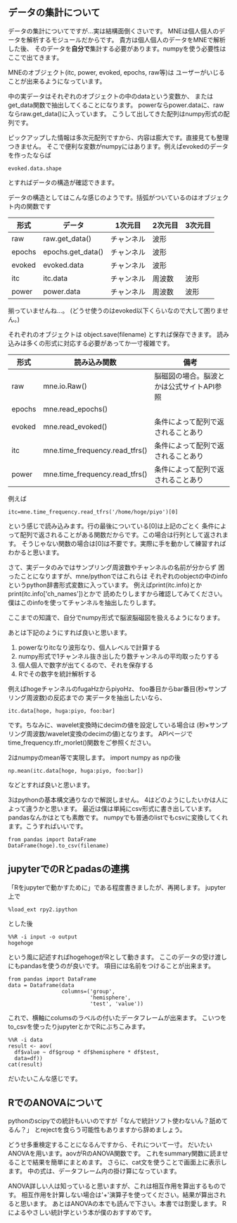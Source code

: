 
## データの集計について

データの集計についてですが…実は結構面倒くさいです。
MNEは個人個人のデータを解析するモジュールだからです。
貴方は個人個人のデータをMNEで解析した後、
そのデータを**自分で**集計する必要があります。numpyを使う必要性はここで出てきます。

MNEのオブジェクト(itc, power, evoked, epochs, raw等)は
ユーザーがいじることが出来るようになっています。

中の実データはそれぞれのオブジェクトの中のdataという変数か、
またはget_data関数で抽出してくることになります。
powerならpower.dataに、rawならraw.get_data()に入っています。
こうして出してきた配列はnumpy形式の配列です。

ピックアップした情報は多次元配列ですから、内容は膨大です。直接見ても整理つきません。
そこで便利な変数がnumpyにはあります。例えばevokedのデータを作ったならば
```{frame=single}
evoked.data.shape
```
とすればデータの構造が確認できます。

データの構造としてはこんな感じのようです。括弧がついているのはオブジェクト内の関数です

| 形式   | データ            | 1次元目    | 2次元目 | 3次元目 |
| --     | --                | --         | --      | --      |
| raw    | raw.get_data()    | チャンネル | 波形    |         |
| epochs | epochs.get_data() | チャンネル | 波形    |         |
| evoked | evoked.data       | チャンネル | 波形    |         |
| itc    | itc.data          | チャンネル | 周波数  | 波形    |
| power  | power.data        | チャンネル | 周波数  | 波形    |
揃っていませんね…。
(どうせ使うのはevoked以下くらいなので大して困りません。)

それぞれのオブジェクトは
object.save(filename)
とすれば保存できます。
読み込みは多くの形式に対応する必要があってか一寸複雑です。

| 形式   | 読み込み関数                   | 備考                                      |
| --     | --                             | --                                        |
| raw    | mne.io.Raw()                   | 脳磁図の場合。脳波とかは公式サイトAPI参照 |
| epochs | mne.read_epochs()              |
| evoked | mne.read_evoked()              | 条件によって配列で返されることあり        |
| itc    | mne.time_frequency.read_tfrs() | 条件によって配列で返されることあり        |
| power  | mne.time_frequency.read_tfrs() | 条件によって配列で返されることあり        |

例えば
```{frame=single}
itc=mne.time_frequency.read_tfrs('/home/hoge/piyo')[0]
```
という感じで読み込みます。行の最後についている[0]は上記のごとく
条件によって配列で返されることがある関数だからです。この場合は行列として返されます。
そうじゃない関数の場合は[0]は不要です。実際に手を動かして練習すればわかると思います。

さて、実データのみではサンプリング周波数やチャンネルの名前が分からず
困ったことになりますが、mne/pythonではこれらは
それぞれのobjectの中のinfoというpython辞書形式変数に入っています。
例えばprint(itc.info)とかprint(itc.info['ch_names'])とかで
読めたりしますから確認してみてください。僕はこのinfoを使ってチャンネルを抽出したりします。

ここまでの知識で、自分でnumpy形式で脳波脳磁図を扱えるようになります。

あとは下記のようにすれば良いと思います。

1. powerなりitcなり波形なり、個人レベルで計算する
1. numpy形式で1チャンネル抜き出したり数チャンネルの平均取ったりする
1. 個人個人で数字が出てくるので、それを保存する
1. Rでその数字を統計解析する

例えばhogeチャンネルのfugaHzからpiyoHz、
foo番目からbar番目(秒×サンプリング周波数)の反応までの
実データを抽出したいなら、
```{frame=single}
itc.data[hoge, huga:piyo, foo:bar]
```
です。ちなみに、wavelet変換時にdecimの値を設定している場合は
(秒×サンプリング周波数/wavelet変換のdecimの値)となります。
APIページでtime_frequency.tfr_morlet()関数をご参照ください。

2はnumpyのmean等で実現します。
import numpy as npの後
```{frame=single}
np.mean(itc.data[hoge, huga:piyo, foo:bar])
```
などとすれば良いと思います。

3はpythonの基本構文通りなので解説しません。
4はどのようにしたいかは人によって違うかと思います。
最近は僕は単純にcsv形式に書き出しています。
pandasなんかはとても素敵です。
numpyでも普通のlistでもcsvに変換してくれます。こうすればいいです。

```{frame=single}
from pandas import DataFrame
DataFrame(hoge).to_csv(filename)
```

## jupyterでのRとpadasの連携

「Rをjupyterで動かすために」である程度書きましたが、再掲します。
jupyter上で
```{frame=single}
%load_ext rpy2.ipython
```
とした後
```{frame=single}
%%R -i input -o output
hogehoge
```
という風に記述すればhogehogeがRとして動きます。
ここのデータの受け渡しにもpandasを使うのが良いです。
項目には名前をつけることが出来ます。

```{frame=single}
from pandas import DataFrame
data = Dataframe(data
                 columns=('group',
                          'hemisphere',
                          'test', 'value'))
```
これで、横軸にcolumsのラベルの付いたデータフレームが出来ます。
こいつをto_csvを使ったりjupyterとかでRにぶちこみます。

```{frame=single}
%%R -i data
result <- aov(
  df$value ~ df$group * df$hemisphere * df$test,
  data=df))
cat(result)
```

だいたいこんな感じです。


## RでのANOVAについて

pythonのscipyでの統計もいいのですが「なんで統計ソフト使わないん？舐めてるん？」
とrejectを食らう可能性もありますから辞めましょう。

どうせ多重検定することになるんですから、それについて一寸。
だいたいANOVAを用います。aovがRのANOVA関数です。
これをsummary関数に読ませることで結果を簡単にまとめます。
さらに、cat文を使うことで画面上に表示します。
中の式は、データフレーム内の掛け算になっています。

ANOVA詳しい人は知っていると思いますが、これは相互作用を算出するものです。
相互作用を計算しない場合は'+'演算子を使ってください。結果が算出されると思います。
あとはANOVAの本でも読んで下さい。本書では割愛します。
Rによるやさしい統計学という本が僕のおすすめです。

[^naihou]:pythonistaはリスト内包表記とか使うんでしょうが、ここは簡単のためにappend使っています。というか、この程度の処理ならappendで困りません。

